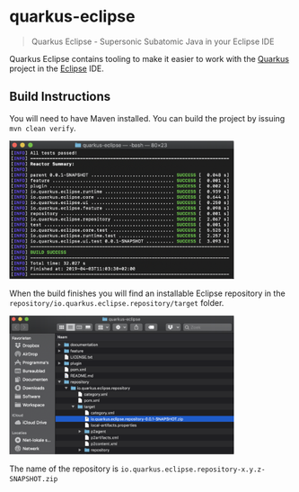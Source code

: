 # quarkus-eclipse

> Quarkus Eclipse - Supersonic Subatomic Java in your Eclipse IDE

Quarkus Eclipse contains tooling to make it easier to work with the [Quarkus](https://quarkus.io) project in the [Eclipse](https://www.eclipse.org) IDE.

## Build Instructions

You will need to have Maven installed. You can build the project by issuing `mvn clean verify`. 

<img src="documentation/images/build.png" width="400"/>

When the build finishes you will find an installable Eclipse repository in the `repository/io.quarkus.eclipse.repository/target` folder. 

<img src="documentation/images/repository.png" width="400"/>

The name of the repository is `io.quarkus.eclipse.repository-x.y.z-SNAPSHOT.zip`